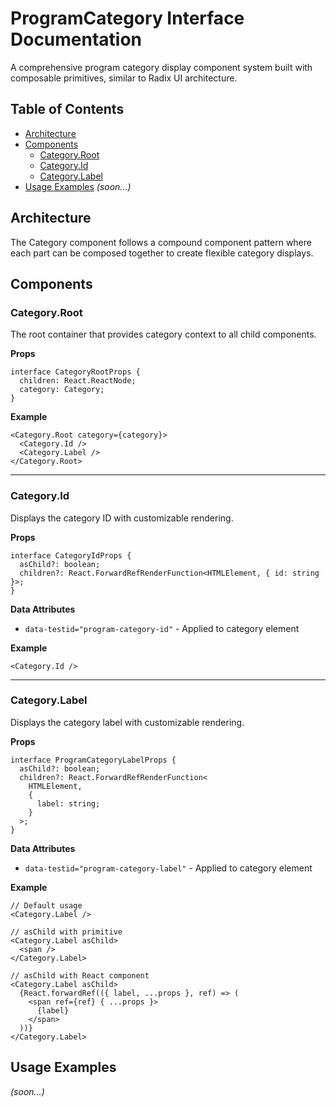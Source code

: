 # ProgramCategory Interface Documentation

A comprehensive program category display component system built with composable primitives, similar to Radix UI architecture.

## Table of Contents

- [Architecture](#architecture)
- [Components](#components)
  - [Category.Root](#categoryroot)
  - [Category.Id](#categoryid)
  - [Category.Label](#categorylabel)
- [Usage Examples](#usage-examples) _(soon...)_

## Architecture

The Category component follows a compound component pattern where each part can be composed together to create flexible category displays.

## Components

### Category.Root

The root container that provides category context to all child components.

**Props**

```tsx
interface CategoryRootProps {
  children: React.ReactNode;
  category: Category;
}
```

**Example**

```tsx
<Category.Root category={category}>
  <Category.Id />
  <Category.Label />
</Category.Root>
```

---

### Category.Id

Displays the category ID with customizable rendering.

**Props**

```tsx
interface CategoryIdProps {
  asChild?: boolean;
  children?: React.ForwardRefRenderFunction<HTMLElement, { id: string }>;
}
```

**Data Attributes**

- `data-testid="program-category-id"` - Applied to category element

**Example**

```tsx
<Category.Id />
```

---

### Category.Label

Displays the category label with customizable rendering.

**Props**

```tsx
interface ProgramCategoryLabelProps {
  asChild?: boolean;
  children?: React.ForwardRefRenderFunction<
    HTMLElement,
    {
      label: string;
    }
  >;
}
```

**Data Attributes**

- `data-testid="program-category-label"` - Applied to category element

**Example**

```tsx
// Default usage
<Category.Label />

// asChild with primitive
<Category.Label asChild>
  <span />
</Category.Label>

// asChild with React component
<Category.Label asChild>
  {React.forwardRef(({ label, ...props }, ref) => (
    <span ref={ref} { ...props }>
      {label}
    </span>
  ))}
</Category.Label>
```

## Usage Examples

_(soon...)_

